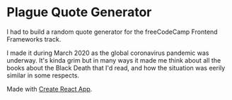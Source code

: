 # Plague Quote Generator

I had to build a random quote generator for the freeCodeCamp Frontend Frameworks track.

I made it during March 2020 as the global coronavirus pandemic was underway. It's kinda grim but in many ways it made me think about all the books about the Black Death that I'd read, and how the situation was eerily similar in some respects.

Made with [Create React App](https://github.com/facebook/create-react-app).
